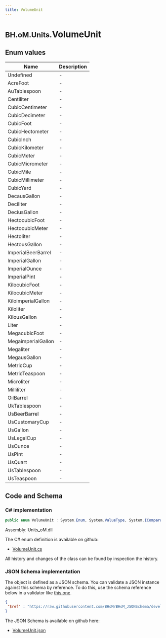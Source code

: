 ```yaml
---
title: VolumeUnit
---
```


# <small>BH.oM.Units.</small>**VolumeUnit**



## Enum values

| Name            | Description                                                    |
|-----------------|----------------------------------------------------------------|
| Undefined |  -  |
| AcreFoot |  -  |
| AuTablespoon |  -  |
| Centiliter |  -  |
| CubicCentimeter |  -  |
| CubicDecimeter |  -  |
| CubicFoot |  -  |
| CubicHectometer |  -  |
| CubicInch |  -  |
| CubicKilometer |  -  |
| CubicMeter |  -  |
| CubicMicrometer |  -  |
| CubicMile |  -  |
| CubicMillimeter |  -  |
| CubicYard |  -  |
| DecausGallon |  -  |
| Deciliter |  -  |
| DeciusGallon |  -  |
| HectocubicFoot |  -  |
| HectocubicMeter |  -  |
| Hectoliter |  -  |
| HectousGallon |  -  |
| ImperialBeerBarrel |  -  |
| ImperialGallon |  -  |
| ImperialOunce |  -  |
| ImperialPint |  -  |
| KilocubicFoot |  -  |
| KilocubicMeter |  -  |
| KiloimperialGallon |  -  |
| Kiloliter |  -  |
| KilousGallon |  -  |
| Liter |  -  |
| MegacubicFoot |  -  |
| MegaimperialGallon |  -  |
| Megaliter |  -  |
| MegausGallon |  -  |
| MetricCup |  -  |
| MetricTeaspoon |  -  |
| Microliter |  -  |
| Milliliter |  -  |
| OilBarrel |  -  |
| UkTablespoon |  -  |
| UsBeerBarrel |  -  |
| UsCustomaryCup |  -  |
| UsGallon |  -  |
| UsLegalCup |  -  |
| UsOunce |  -  |
| UsPint |  -  |
| UsQuart |  -  |
| UsTablespoon |  -  |
| UsTeaspoon |  -  |


## Code and Schema

### C# implementation

``` C# title="C#"
public enum VolumeUnit : System.Enum, System.ValueType, System.IComparable, System.ISpanFormattable, System.IFormattable, System.IConvertible
```

Assembly: Units_oM.dll

The C# enum definition is available on github:

- [VolumeUnit.cs](https://github.com/BHoM/Localisation_Toolkit/blob/develop/Units_oM/Enums\VolumeUnit.cs)

All history and changes of the class can be found by inspection the history.
### JSON Schema implementation

The object is defined as a JSON schema. You can validate a JSON instance against this schema by reference. To do this, use the schema reference below in a validator like [this one](https://www.jsonschemavalidator.net/).

``` json title="JSON Schema"
{
 "$ref" : "https://raw.githubusercontent.com/BHoM/BHoM_JSONSchema/develop/Units_oM/VolumeUnit.json"
}
```

The JSON Schema is available on github here:

- [VolumeUnit.json](https://github.com/BHoM/BHoM_JSONSchema/blob/develop/Units_oM/VolumeUnit.json)
